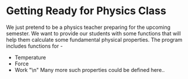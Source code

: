 # Getting Ready for Physics Class
We just pretend to be a physics teacher preparing for the upcoming semester. We want to provide our students with some functions that will help them calculate some fundamental physical properties.
The program includes functions for - 
* Temperature
* Force
* Work "\n"
Many more such properties could be defined here..
